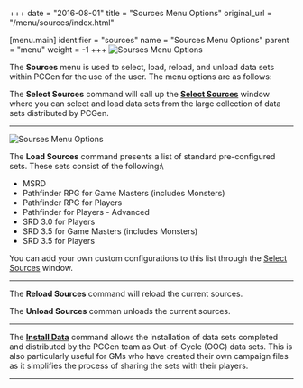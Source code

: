 +++
date = "2016-08-01"
title = "Sources Menu Options"
original_url = "/menu/sources/index.html"

[menu.main]
    identifier = "sources"
    name = "Sources Menu Options"
    parent = "menu"
        weight = -1
+++
![Sourses Menu Options](../../images/menus/sources/menu_sources_00.png)

The **Sources** menu is used to select, load, reload, and unload data
sets within PCGen for the use of the user. The menu options are as
follows:

The **Select Sources** command will call up the [**Select
Sources**](/menu/sources/selection.html) window where you can select and
load data sets from the large collection of data sets distributed by
PCGen.

------------------------------------------------------------------------

![Sourses Menu
Options](../../images/menus/sources/menu_sources_02_loadsources.png)

The **Load Sources** command presents a list of standard pre-configured
sets. These sets consist of the following:\

-   MSRD
-   Pathfinder RPG for Game Masters (includes Monsters)
-   Pathfinder RPG for Players
-   Pathfinder for Players - Advanced
-   SRD 3.0 for Players
-   SRD 3.5 for Game Masters (includes Monsters)
-   SRD 3.5 for Players

You can add your own custom configurations to this list through the
[Select Sources](/menu/sources/selection.html#savecustom) window.

------------------------------------------------------------------------

The **Reload Sources** command will reload the current sources.

The **Unload Sources** comman unloads the current sources.

------------------------------------------------------------------------

The [**Install Data**](/menu/sources/install-data.html) command allows
the installation of data sets completed and distributed by the PCGen
team as Out-of-Cycle (OOC) data sets. This is also particularly useful
for GMs who have created their own campaign files as it simplifies the
process of sharing the sets with their players.

------------------------------------------------------------------------



